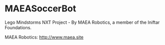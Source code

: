 # MAEASoccerBot
Lego Mindstorms NXT Project - By MAEA Robotics, a member of the Iniftar Foundations.

MAEA Robotics: http://www.maea.site
